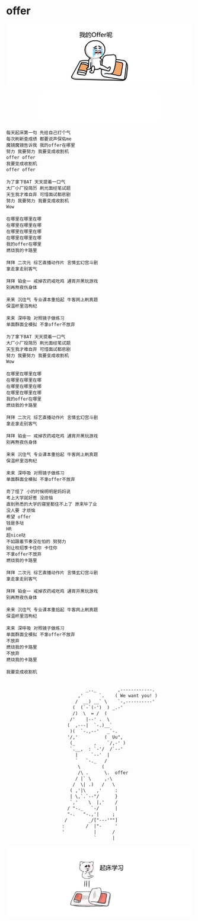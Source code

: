 # offer

[![where-is-my-offer](./images/where-is-my-offer.png)](https://doocs.github.io/advanced-java/#/offer)

<p align="center"><iframe frameborder="no" border="0" marginwidth="0" marginheight="0" width=330 height=86 src="//music.163.com/outchain/player?type=2&id=1321616516&auto=1&height=66"></iframe></p>

```
每天起床第一句 先给自己打个气
每次刷新查成绩 都要说声保佑me
魔镜魔镜告诉我 我的offer在哪里
努力 我要努力 我要变成收割机
offer offer
我要变成收割机
offer offer

为了拿下BAT 天天提着一口气
大厂小厂投简历 刷光面经笔试题
天生我才难自弃 可惜面试都悲剧
努力 我要努力 我要变成收割机
Wow

在哪里在哪里在哪
在哪里在哪里在哪
在哪里在哪里在哪
在哪里在哪里在哪
我的offer在哪里
燃烧我的卡路里

拜拜 二次元 综艺直播动作片 言情玄幻宫斗剧
拿走拿走别客气

拜拜 铂金一 戒掉农药戒吃鸡 通宵开黑玩游戏
别再熬夜伤身体

来来 沉住气 专业课本重拾起 牛客网上刷真题
保温杯里泡枸杞

来来 深呼吸 对照镜子做练习
单面群面全模拟 不拿offer不放弃

为了拿下BAT 天天提着一口气
大厂小厂投简历 刷光面经笔试题
天生我才难自弃 可惜面试都悲剧
努力 我要努力 我要变成收割机
Wow

在哪里在哪里在哪
在哪里在哪里在哪
在哪里在哪里在哪
在哪里在哪里在哪
我的offer在哪里
燃烧我的卡路里

拜拜 二次元 综艺直播动作片 言情玄幻宫斗剧
拿走拿走别客气

拜拜 铂金一 戒掉农药戒吃鸡 通宵开黑玩游戏
别再熬夜伤身体

来来 沉住气 专业课本重拾起 牛客网上刷真题
保温杯里泡枸杞

来来 深呼吸 对照镜子做练习
单面群面全模拟 不拿offer不放弃

奇了怪了 小的时候明明是妈妈说
考上大学就好惹 没烦恼
直到熟悉的大学的寝室都住不上了 原来毕了业
没人要 才烦恼
希望 offer
钱是多哒
HR
超nice哒
不如跟着节奏没在怕的 努努力
别让校招季卡住你 卡住你
不拿offer不放弃
燃烧我的卡路里

拜拜 二次元 综艺直播动作片 言情玄幻宫斗剧
拿走拿走别客气

拜拜 铂金一 戒掉农药戒吃鸡 通宵开黑玩游戏
别再熬夜伤身体

来来 沉住气 专业课本重拾起 牛客网上刷真题
保温杯里泡枸杞

来来 深呼吸 对照镜子做练习
单面群面全模拟 不拿offer不放弃
不放弃
燃烧我的卡路里
不放弃
燃烧我的卡路里

我要变成收割机


                              _.._        ,------------.
                           ,'      `.    ( We want you! )
                          /  __) __` \    `-,----------'
                         (  (`-`(-')  ) _.-'
                         /)  \  = /  (
                        /'    |--' .  \
                       (  ,---|  `-.)__`
                        )(  `-.,--'   _`-.
                       '/,'          (  Uu",
                        (_       ,    `/,-' )
                        `.__,  : `-'/  /`--'
                          |     `--'  |
                          `   `-._   /
                           \        (
                           /\ .      \.  offer
                          / |` \     ,-\
                         /  \| .)   /   \
                        ( ,'|\    ,'     :
                        | \,`.`--"/      }
                        `,'    \  |,'    /
                       / "-._   `-/      |
                       "-.   "-.,'|     ;
                      /        _/["---'""]
                     :        /  |"-     '
                     '           |      /
                                 `      |

```

[![get-up-and-study](./images/get-up-and-study.png)](https://doocs.github.io/advanced-java)
